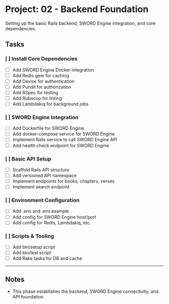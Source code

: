 # Project: 02 - Backend Foundation

Setting up the basic Rails backend, SWORD Engine integration, and core dependencies.

## Tasks

### [ ] Install Core Dependencies
- [ ] Add SWORD Engine Docker integration
- [ ] Add Redis gem for caching
- [ ] Add Devise for authentication
- [ ] Add Pundit for authorization
- [ ] Add RSpec for testing
- [ ] Add Rubocop for linting
- [ ] Add Lambdakiq for background jobs

### [ ] SWORD Engine Integration
- [ ] Add Dockerfile for SWORD Engine
- [ ] Add docker-compose service for SWORD Engine
- [ ] Implement Rails service to call SWORD Engine API
- [ ] Add health check endpoint for SWORD Engine

### [ ] Basic API Setup
- [ ] Scaffold Rails API structure
- [ ] Add versioned API namespace
- [ ] Implement endpoints for books, chapters, verses
- [ ] Implement search endpoint

### [ ] Environment Configuration
- [ ] Add .env and .env.example
- [ ] Add config for SWORD Engine host/port
- [ ] Add config for Redis, Lambdakiq, etc.

### [ ] Scripts & Tooling
- [ ] Add bin/setup script
- [ ] Add bin/test script
- [ ] Add Rake tasks for DB and cache

---

## Notes
- This phase establishes the backend, SWORD Engine connectivity, and API foundation. 
